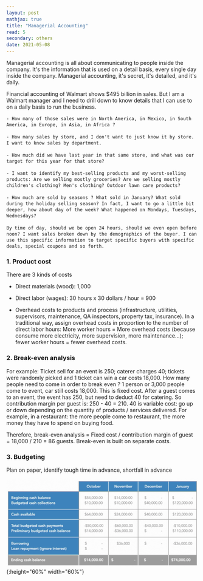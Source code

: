 ```yaml
---
layout: post
mathjax: true
title: "Managerial Accounting"
read: 5
secondary: others
date: 2021-05-08
---
```

Managerial accounting is all about communicating to people inside the company. It's the information that is used on a detail basis, every single day inside the company. Managerial accounting, it's secret, it's detailed, and it's daily. 

Financial accounting of Walmart shows $495 billion in sales. But I am a Walmart manager and I need to drill down to know details that I can use to on a daily basis to run the business.


    - How many of those sales were in North America, in Mexico, in South America, in Europe, in Asia, in Africa ?

    - How many sales by store, and I don't want to just know it by store. I want to know sales by department. 
    
    - How much did we have last year in that same store, and what was our target for this year for that store? 

    - I want to identify my best-selling products and my worst-selling products: Are we selling mostly groceries? Are we selling mostly children's clothing? Men's clothing? Outdoor lawn care products?
    
    - How much are sold by seasons ? What sold in January? What sold during the holiday selling season? In fact, I want to go a little bit deeper, how about day of the week? What happened on Mondays, Tuesdays, Wednesdays? 
    
    By time of day, should we be open 24 hours, should we even open before noon? I want sales broken down by the demographics of the buyer. I can use this specific information to target specific buyers with specific deals, special coupons and so forth. 

### 1. Product cost

There are 3 kinds of costs

- Direct materials (wood): 1,000

- Direct labor (wages): 30 hours x 30 dollars / hour = 900

- Overhead costs to products and process (infrastructure, utilities, supervisors, maintenance, QA inspectors, property tax, insurance). In a traditional way, assign overhead costs in proportion to the number of direct labor hours: More worker hours = More overhead costs (because consume more electricity, more supervision, more maintenance...); fewer worker hours = fewer overhead costs. 

### 2. Break-even analysis

For example: Ticket sell for an event is 250; caterer charges 40; tickets were randomly picked and 1 ticket can win a car costs 18,000. How many people need to come in order to break even ? 1 person or 3,000 people come to event, car still costs 18,000. This is fixed cost. After a guest comes to an event, the event has 250, but need to deduct 40 for catering. So contribution margin per guest is: 250 - 40 = 210. 40 is variable cost: go up or down depending on the quantity of products / services delivered. For example, in a restaurant: the more people come to restaurant, the more money they have to spend on buying food. 

Therefore, break-even analysis = Fixed cost / contribution margin of guest = 18,000 / 210 = 86 guests. Break-even is built on separate costs.

### 3. Budgeting

Plan on paper, identify tough time in advance, shortfall in advance

![](/sources/managerial-accounting.png){:height="60%" width="60%"}
